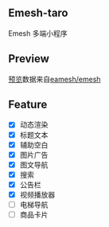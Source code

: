 ## Emesh-taro

Emesh 多端小程序  

## Preview

[预览](https://eamesh.github.io/emesh-taro/#/pages/index/index)数据来自[eamesh/emesh](https://github.com/eamesh/emesh)  

## Feature
- [x] 动态渲染
- [x] 标题文本
- [x] 辅助空白
- [x] 图片广告
- [x] 图文导航
- [x] 搜索
- [x] 公告栏
- [x] 视频播放器
- [ ] 电梯导航
- [ ] 商品卡片 
